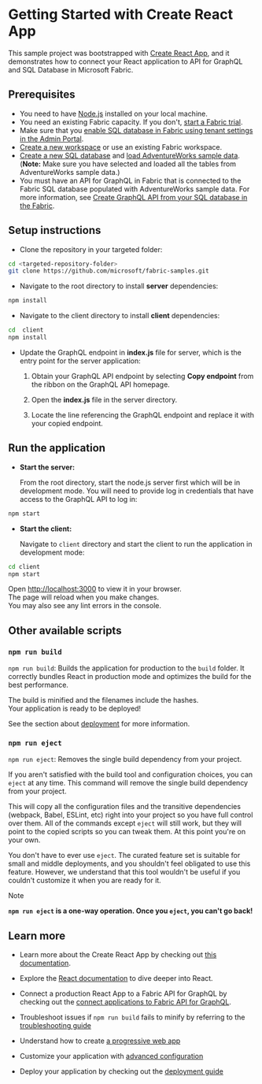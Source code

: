 # Getting Started with Create React App

This sample project was bootstrapped with [Create React App](https://github.com/facebook/create-react-app), and it demonstrates how to connect your React application to API for GraphQL and SQL Database in Microsoft Fabric.

## Prerequisites

- You need to have [Node.js](https://nodejs.org/) installed on your local machine.
- You need an existing Fabric capacity. If you don't, [start a Fabric trial](https://learn.microsoft.com/fabric/get-started/fabric-trial).
- Make sure that you [enable SQL database in Fabric using tenant settings in the Admin Portal](https://learn.microsoft.com/fabric/database/sql/enable).
- [Create a new workspace](https://learn.microsoft.com/fabric/get-started/workspaces) or use an existing Fabric workspace.
- [Create a new SQL database](https://learn.microsoft.com/fabric/database/sql/create) and [load AdventureWorks sample data](https://learn.microsoft.com/fabric/database/sql/load-adventureworks-sample-data). (**Note:** Make sure you have selected and loaded all the tables from AdventureWorks sample data.)
- You must have an API for GraphQL in Fabric that is connected to the Fabric SQL database populated with AdventureWorks sample data. For more information, see [Create GraphQL API from your SQL database in the Fabric](https://learn.microsoft.com/fabric/database/sql/graphql-api).

## Setup instructions

- Clone the repository in your targeted folder:

```sh
cd <targeted-repository-folder>
git clone https://github.com/microsoft/fabric-samples.git

```

- Navigate to the root directory to install **server** dependencies:

```sh
npm install
```

- Navigate to the client directory to install **client** dependencies:

```sh
cd  client
npm install
```

- Update the GraphQL endpoint in **index.js** file for server, which is the entry point for the server application:

    1) Obtain your GraphQL API endpoint by selecting **Copy endpoint** from the ribbon on the GraphQL API homepage.

    2) Open the **index.js** file in the server directory.

    3) Locate the line referencing the GraphQL endpoint and replace it with your copied endpoint.

## Run the application

- **Start the server:**

    From the root directory, start the node.js server first which will be in development mode. You will need to provide log in credentials that have access to the GraphQL API to log in:

```sh
npm start
```

- **Start the client:**

    Navigate to `client` directory and start the client to run the application in development mode:

```sh
cd client
npm start
```

Open [http://localhost:3000](http://localhost:3000) to view it in your browser.\
The page will reload when you make changes.\
You may also see any lint errors in the console.

## Other available scripts

### `npm run build`

`npm run build`: Builds the application for production to the `build` folder. It correctly bundles React in production mode and optimizes the build for the best performance.

The build is minified and the filenames include the hashes.\
Your application is ready to be deployed!

See the section about [deployment](https://facebook.github.io/create-react-app/docs/deployment) for more information.

### `npm run eject`

`npm run eject`: Removes the single build dependency from your project.

If you aren't satisfied with the build tool and configuration choices, you can `eject` at any time. This command will remove the single build dependency from your project.

This will copy all the configuration files and the transitive dependencies (webpack, Babel, ESLint, etc) right into your project so you have full control over them. All of the commands except `eject` will still work, but they will point to the copied scripts so you can tweak them. At this point you're on your own.

You don't have to ever use `eject`. The curated feature set is suitable for small and middle deployments, and you shouldn't feel obligated to use this feature. However, we understand that this tool wouldn't be useful if you couldn't customize it when you are ready for it.
> [!NOTE]
> **`npm run eject` is a one-way operation. Once you `eject`, you can't go back!**

## Learn more

- Learn more about the Create React App by checking out [this documentation](https://facebook.github.io/create-react-app/docs/getting-started).

- Explore the [React documentation](https://reactjs.org/) to dive deeper into React.

- Connect a production React App to a Fabric API for GraphQL by checking out the [connect applications to Fabric API for GraphQL](https://learn.microsoft.com/en-us/fabric/data-engineering/connect-apps-api-graphql).

- Troubleshoot issues if `npm run build` fails to minify by referring to the [troubleshooting guide](https://facebook.github.io/create-react-app/docs/troubleshooting#npm-run-build-fails-to-minify)

- Understand how to create [a progressive web app](https://facebook.github.io/create-react-app/docs/making-a-progressive-web-app)

- Customize your application with [advanced configuration](https://facebook.github.io/create-react-app/docs/advanced-configuration)

- Deploy your application by checking out the [deployment guide](https://facebook.github.io/create-react-app/docs/deployment)